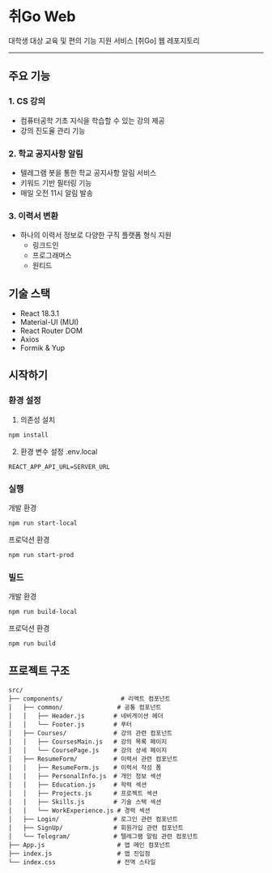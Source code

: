 # 취Go Web

대학생 대상 교육 및 편의 기능 지원 서비스 [취Go] 웹 레포지토리

---

## 주요 기능

### 1. CS 강의

- 컴퓨터공학 기초 지식을 학습할 수 있는 강의 제공
- 강의 진도율 관리 기능

### 2. 학교 공지사항 알림

- 텔레그램 봇을 통한 학교 공지사항 알림 서비스
- 키워드 기반 필터링 기능
- 매일 오전 11시 알림 발송

### 3. 이력서 변환

- 하나의 이력서 정보로 다양한 구직 플랫폼 형식 지원
  - 링크드인
  - 프로그래머스
  - 원티드

## 기술 스택

- React 18.3.1
- Material-UI (MUI)
- React Router DOM
- Axios
- Formik & Yup

## 시작하기

### 환경 설정

1. 의존성 설치

```bash
npm install
```

2. 환경 변수 설정
   .env.local

```
REACT_APP_API_URL=SERVER_URL
```

### 실행

개발 환경

```bash
npm run start-local
```

프로덕션 환경

```bash
npm run start-prod
```

### 빌드

개발 환경

```bash
npm run build-local
```

프로덕션 환경

```bash
npm run build
```

## 프로젝트 구조

```
src/
├── components/                # 리액트 컴포넌트
│   ├── common/               # 공통 컴포넌트
│   │   ├── Header.js        # 네비게이션 헤더
│   │   └── Footer.js        # 푸터
│   ├── Courses/             # 강의 관련 컴포넌트
│   │   ├── CoursesMain.js   # 강의 목록 페이지
│   │   └── CoursePage.js    # 강의 상세 페이지
│   ├── ResumeForm/          # 이력서 관련 컴포넌트
│   │   ├── ResumeForm.js    # 이력서 작성 폼
│   │   ├── PersonalInfo.js  # 개인 정보 섹션
│   │   ├── Education.js     # 학력 섹션
│   │   ├── Projects.js      # 프로젝트 섹션
│   │   ├── Skills.js        # 기술 스택 섹션
│   │   └── WorkExperience.js # 경력 섹션
│   ├── Login/               # 로그인 관련 컴포넌트
│   ├── SignUp/              # 회원가입 관련 컴포넌트
│   └── Telegram/            # 텔레그램 알림 관련 컴포넌트
├── App.js                    # 앱 메인 컴포넌트
├── index.js                  # 앱 진입점
└── index.css                 # 전역 스타일
```
